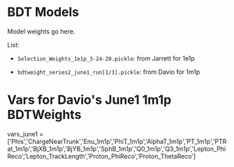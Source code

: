 # BDT Models 

Model weights go here.

List:

* `Selection_Weights_1e1p_3-24-20.pickle`: from Jarrett for 1e1p

* `bdtweight_series2_june1_run[1/3].pickle`: from Davio for 1m1p




# Vars for Davio's June1 1m1p BDTWeights
vars_june1 = ['Phis','ChargeNearTrunk','Enu_1m1p','PhiT_1m1p','AlphaT_1m1p','PT_1m1p','PTRat_1m1p','BjXB_1m1p','BjYB_1m1p','SphB_1m1p','Q0_1m1p','Q3_1m1p','Lepton_PhiReco','Lepton_TrackLength','Proton_PhiReco','Proton_ThetaReco']

